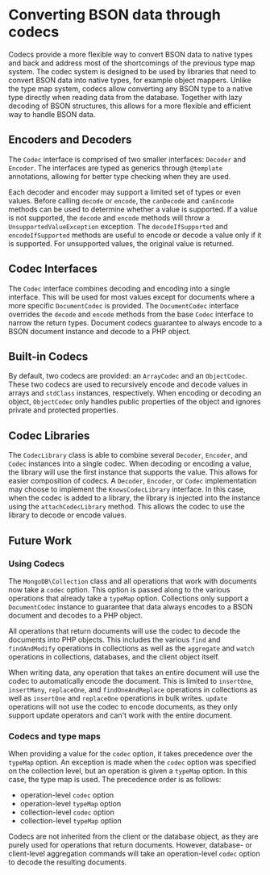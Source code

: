 # Converting BSON data through codecs

Codecs provide a more flexible way to convert BSON data to native types and back and address most of the shortcomings of
the previous type map system. The codec system is designed to be used by libraries that need to convert BSON data into
native types, for example object mappers. Unlike the type map system, codecs allow converting any BSON type to a native
type directly when reading data from the database. Together with lazy decoding of BSON structures, this allows
for a more flexible and efficient way to handle BSON data.

## Encoders and Decoders

The `Codec` interface is comprised of two smaller interfaces: `Decoder` and `Encoder`. The interfaces are typed as
generics through `@template` annotations, allowing for better type checking when they are used.

Each decoder and encoder may support a limited set of types or even values. Before calling `decode` or `encode`, the
`canDecode` and `canEncode` methods can be used to determine whether a value is supported. If a value is not supported,
the `decode` and `encode` methods will throw a `UnsupportedValueException` exception. The `decodeIfSupported` and
`encodeIfSupported` methods are useful to encode or decode a value only if it is supported. For unsupported values, the
original value is returned.

## Codec Interfaces

The `Codec` interface combines decoding and encoding into a single interface. This will be used for most values except
for documents where a more specific `DocumentCodec` is provided. The `DocumentCodec` interface overrides the `decode`
and `encode` methods from the base `Codec` interface to narrow the return types. Document codecs guarantee to always
encode to a BSON document instance and decode to a PHP object.

## Built-in Codecs

By default, two codecs are provided: an `ArrayCodec` and an `ObjectCodec`. These two codecs are used to recursively
encode and decode values in arrays and `stdClass` instances, respectively. When encoding or decoding an object,
`ObjectCodec` only handles public properties of the object and ignores private and protected properties.

## Codec Libraries

The `CodecLibrary` class is able to combine several `Decoder`, `Encoder`, and `Codec` instances into a single codec.
When decoding or encoding a value, the library will use the first instance that supports the value. This allows for
easier composition of codecs. A `Decoder`, `Encoder`, or `Codec` implementation may choose to implement the
`KnowsCodecLibrary` interface. In this case, when the codec is added to a library, the library is injected into the
instance using the `attachCodecLibrary` method. This allows the codec to use the library to decode or encode values.

## Future Work

### Using Codecs

The `MongoDB\Collection` class and all operations that work with documents now take a `codec` option. This option is
passed along to the various operations that already take a `typeMap` option. Collections only support a `DocumentCodec`
instance to guarantee that data always encodes to a BSON document and decodes to a PHP object.

All operations that return documents will use the codec to decode the documents into PHP objects. This includes
the various `find` and `findAndModify` operations in collections as well as the `aggregate` and `watch` operations in
collections, databases, and the client object itself.

When writing data, any operation that takes an entire document will use the codec to automatically encode the document.
This is limited to `insertOne`, `insertMany`, `replaceOne`, and `findOneAndReplace` operations in collections as well
as `insertOne` and `replaceOne` operations in bulk writes. `update` operations will not use the codec to encode
documents, as they only support update operators and can't work with the entire document.

### Codecs and type maps

When providing a value for the `codec` option, it takes precedence over the `typeMap` option. An exception is made
when the `codec` option was specified on the collection level, but an operation is given a `typeMap` option. In
this case, the type map is used. The precedence order is as follows:

* operation-level `codec` option
* operation-level `typeMap` option
* collection-level `codec` option
* collection-level `typeMap` option

Codecs are not inherited from the client or the database object, as they are purely used for operations that return
documents. However, database- or client-level aggregation commands will take an operation-level `codec` option to
decode the resulting documents.
